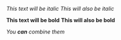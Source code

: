 *This text will be italic*
_This will also be italic_

**This text will be bold**
__This will also be bold__

_You **can** combine them_


